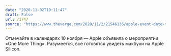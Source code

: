 ```yaml
---
date: "2020-11-02T19:11:47"
draft: False
url: /1747
source: "https://www.theverge.com/2020/11/2/21546136/apple-event-date-time-november-10th-one-more-thing-arm-mac-silicon"
---
```


Отмечайте в календарях 10 ноября — Apple объявила о мероприятии «One More Thing». Разумеется, все готовятся увидеть макбуки на Apple Silicon.
